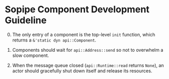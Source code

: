 Sopipe Component Development Guideline
======================================

0. The only entry of a component is the top-level `init` function, which returns a `&'static dyn api::Component`.

0. Components should wait for `api::Address::send` so not to overwhelm a slow component.

0. When the message queue closed (`api::Runtime::read` returns `None`), an actor should gracefully shut down itself and
   release its resources.
